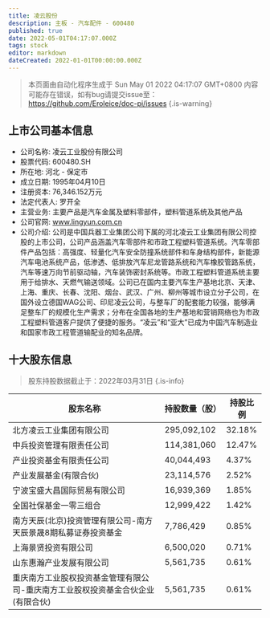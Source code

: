 ```yaml
---
title: 凌云股份
description: 主板 - 汽车配件 - 600480
published: true
date: 2022-05-01T04:17:07.000Z
tags: stock
editor: markdown
dateCreated: 2022-01-01T00:00:00.000Z
---
```


> 本页面由自动化程序生成于 Sun May 01 2022 04:17:07 GMT+0800
> 内容可能存在错误，如有bug请提交issue至：https://github.com/Eroleice/doc-pi/issues
{.is-warning}

## 上市公司基本信息
- 公司名称: 凌云工业股份有限公司
- 股票代码: 600480.SH
- 所在地: 河北 - 保定市
- 成立日期: 1995年04月10日
- 注册资本: 76,346.152万元
- 法定代表人: 罗开全
- 主营业务: 主要产品是汽车金属及塑料零部件，塑料管道系统及其他产品
- 公司官网: www.lingyun.com.cn
- 公司介绍: 公司是中国兵器工业集团公司下属的河北凌云工业集团有限公司控股的上市公司，公司产品涵盖汽车零部件和市政工程塑料管道系统。汽车零部件产品包括：高强度、轻量化汽车安全防撞系统部件和车身结构部件，新能源汽车电池系统产品，低渗透、低排放汽车尼龙管路系统和汽车橡胶管路系统，汽车等速万向节前驱动轴，汽车装饰密封系统等。市政工程塑料管道系统主要用于给排水、天燃气输送领域。公司已在国内主要汽车生产基地北京、天津、上海、重庆、长春、沈阳、烟台、武汉、广州、柳州等城市设立分子公司，在国外设立德国WAG公司、印尼凌云公司，与整车厂的配套能力较强，能够满足整车厂的规模化生产需求；分布在全国各地的生产基地和营销网络也为市政工程塑料管道客户提供了便捷的服务。“凌云”和“亚大”已成为中国汽车制造业和国家市政工程管道输配业的知名品牌。


## 十大股东信息
> 股东持股数据截止于：2022年03月31日
{.is-info}

| 股东名称 | 持股数量（股） | 持股比例 |
| --- | --- | --- |
| 北方凌云工业集团有限公司 | 295,092,102 | 32.18% |
| 中兵投资管理有限责任公司 | 114,381,060 | 12.47% |
| 产业投资基金有限责任公司 | 40,044,493 | 4.37% |
| 产业发展基金(有限合伙) | 23,114,576 | 2.52% |
| 宁波宝盛大昌国际贸易有限公司 | 16,939,369 | 1.85% |
| 全国社保基金一零三组合 | 12,999,422 | 1.42% |
| 南方天辰(北京)投资管理有限公司-南方天辰景晟8期私募证券投资基金 | 7,786,429 | 0.85% |
| 上海景贤投资有限公司 | 6,500,020 | 0.71% |
| 山东惠瀚产业发展有限公司 | 5,561,735 | 0.61% |
| 重庆南方工业股权投资基金管理有限公司-重庆南方工业股权投资基金合伙企业(有限合伙) | 5,561,735 | 0.61% |




